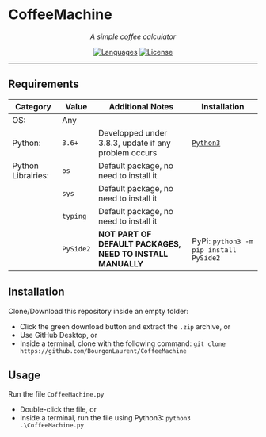 # CoffeeMachine

<div align="center">

 *A simple coffee calculator*

 [![Languages](https://img.shields.io/github/languages/top/BourgonLaurent/CofeeMachine)](https://www.python.org/) [![License](https://img.shields.io/github/license/BourgonLaurent/CofeeMachine)](LICENSE)

</div>

---

## Requirements

| Category           | Value     | Additional Notes                                           | Installation                                   |
| ------------------ | --------- | ---------------------------------------------------------- | ---------------------------------------------- |
| OS:                | Any       |                                                            |                                                |
| Python:            | `3.6+`    | Developped under 3.8.3, update if any problem occurs       | [`Python3`](https://www.python.org/downloads/) |
| Python Librairies: | `os`      | Default package, no need to install it                     |                                                |
|                    | `sys`     | Default package, no need to install it                     |                                                |
|                    | `typing`  | Default package, no need to install it                     |                                                |
|                    | `PySide2` | **NOT PART OF DEFAULT PACKAGES, NEED TO INSTALL MANUALLY** | PyPi: `python3 -m pip install PySide2`         |

## Installation

Clone/Download this repository inside an empty folder:

* Click the green download button and extract the `.zip` archive, or
* Use GitHub Desktop, or
* Inside a terminal, clone with the following command: `git clone https://github.com/BourgonLaurent/CoffeeMachine`

## Usage

Run the file `CoffeeMachine.py`

* Double-click the file, or
* Inside a terminal, run the file using Python3: `python3 .\CoffeeMachine.py`
